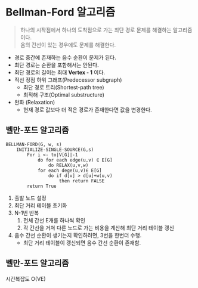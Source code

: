 # Bellman-Ford 알고리즘
> 하나의 시작점에서 하나의 도착점으로 가는 최단 경로 문제를 해결하는 알고리즘이다.\
> 음의 간선이 있는 경우에도 문제를 해결한다.
+ 경로 중간에 존재하는 음수 순환이 문제가 된다.
+ 최단 경로는 순환을 포함해서는 안된다.
+ 최단 경로의 길이는 최대 **Vertex - 1** 이다.
+ 직선 정점 하위 그래프(Predecessor subgraph)
    + 최단 경로 트리(Shortest-path tree)
    + 최적해 구조(Optimal substructure) 
+ 완화 (Relaxation)
    + 현재 경로 값보다 더 적은 경로가 존재한다면 값을 변경한다.

## 벨만-포드 알고리즘 
```
BELLMAN-FORD(G, w, s)
    INITIALIZE-SINGLE-SOURCE(G,s)
        For i <- to|V[G]|-1
            do for each edge(u,v) ∈ E[G]
                do RELAX(u,v,w)
            for each dege(u,v)∈ E[G]
                do if d[v] > d[u]+w(u,v)
                    then return FALSE
        return True
```
1. 출발 노드 설정
2. 최단 거리 테이블 초기화
3. N-1번 반복
    1. 전체 간선 E개를 하나씩 확인
    2. 각 간선을 거쳐 다른 노드로 가는 비용을 계산해 최단 거리 테이블 갱신
4. 음수 간선 순환이 생기는지 확인하려면, 3번을 한번더 수행.
    - 최단 거리 테이블이 갱신되면 음수 간선 순환이 존재함.
## 벨만-포드 알고리즘
시간복잡도 O(VE)